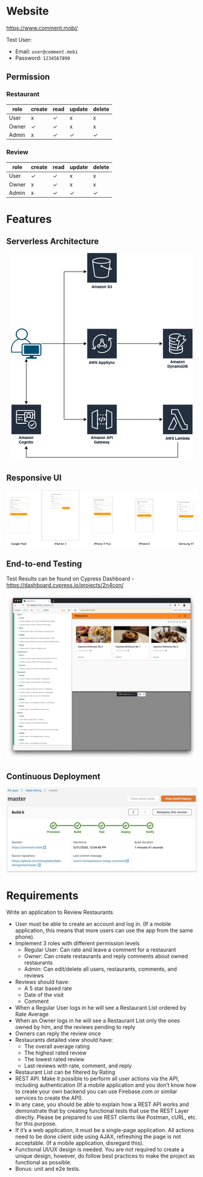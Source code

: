 # Website

https://www.comment.mobi/

Test User:

- Email: `user@comment.mobi`
- Password: `1234567890`

## Permission

### Restaurant

| role  | create | read | update | delete |
| ----- | ------ | ---- | ------ | ------ |
| User  | x      | ✓    | x      | x      |
| Owner | ✓      | ✓    | x      | x      |
| Admin | x      | ✓    | ✓      | ✓      |

### Review

| role  | create | read | update | delete |
| ----- | ------ | ---- | ------ | ------ |
| User  | ✓      | ✓    | x      | x      |
| Owner | x      | ✓    | x      | x      |
| Admin | x      | ✓    | ✓      | ✓      |

# Features

## Serverless Architecture

<p align="center">
  <img src="document/images/Architecture.png"/>
</p>

## Responsive UI

<p align="center">
  <img src="document/images/Responsive.jpg"/>
</p>

## End-to-end Testing

Test Results can be found on Cypress Dashboard - https://dashboard.cypress.io/projects/2n4con/

<p align="center">
  <img src="document/images/End-to-End.jpg"/>
</p>

## Continuous Deployment

<p align="center">
  <img src="document/images/Continuous.jpg"/>
</p>

# Requirements

Write an application to Review Restaurants

- User must be able to create an account and log in. (If a mobile application, this means that more users can use the app from the same phone).
- Implement 3 roles with different permission levels
  - Regular User: Can rate and leave a comment for a restaurant
  - Owner: Can create restaurants and reply comments about owned restaurants
  - Admin: Can edit/delete all users, restaurants, comments, and reviews
- Reviews should have:
  - A 5 star based rate
  - Date of the visit
  - Comment
- When a Regular User logs in he will see a Restaurant List ordered by Rate Average
- When an Owner logs in he will see a Restaurant List only the ones owned by him, and the reviews pending to reply
- Owners can reply the review once
- Restaurants detailed view should have:
  - The overall average rating
  - The highest rated review
  - The lowest rated review
  - Last reviews with rate, comment, and reply
- Restaurant List can be filtered by Rating
- REST API. Make it possible to perform all user actions via the API, including authentication (If a mobile application and you don’t know how to create your own backend you can use Firebase.com or similar services to create the API).
- In any case, you should be able to explain how a REST API works and demonstrate that by creating functional tests that use the REST Layer directly. Please be prepared to use REST clients like Postman, cURL, etc. for this purpose.
- If it’s a web application, it must be a single-page application. All actions need to be done client side using AJAX, refreshing the page is not acceptable. (If a mobile application, disregard this).
- Functional UI/UX design is needed. You are not required to create a unique design, however, do follow best practices to make the project as functional as possible.
- Bonus: unit and e2e tests.

